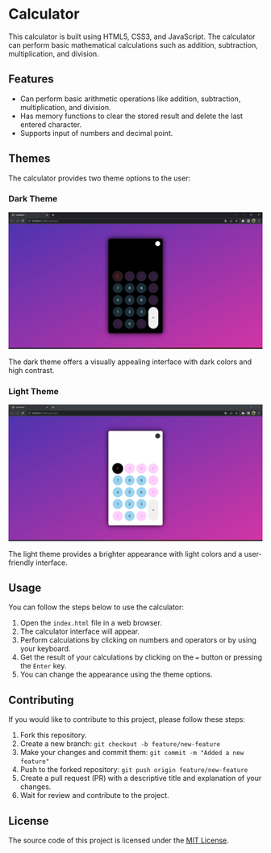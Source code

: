 # Calculator

This calculator is built using HTML5, CSS3, and JavaScript. The calculator can perform basic mathematical calculations such as addition, subtraction, multiplication, and division.

## Features

- Can perform basic arithmetic operations like addition, subtraction, multiplication, and division.
- Has memory functions to clear the stored result and delete the last entered character.
- Supports input of numbers and decimal point.

## Themes

The calculator provides two theme options to the user:

### Dark Theme

![Dark Theme](https://github.com/Hasan-Arslan2779/Dark_and_Light_Themed_Calculator/blob/master/ScreenShot_20230413172500.jpeg)

The dark theme offers a visually appealing interface with dark colors and high contrast.

### Light Theme

![Light Theme](https://github.com/Hasan-Arslan2779/Dark_and_Light_Themed_Calculator/blob/master/ScreenShot_20230413172523.jpeg)

The light theme provides a brighter appearance with light colors and a user-friendly interface.

## Usage

You can follow the steps below to use the calculator:

1. Open the `index.html` file in a web browser.
2. The calculator interface will appear.
3. Perform calculations by clicking on numbers and operators or by using your keyboard.
4. Get the result of your calculations by clicking on the `=` button or pressing the `Enter` key.
5. You can change the appearance using the theme options.

## Contributing

If you would like to contribute to this project, please follow these steps:

1. Fork this repository.
2. Create a new branch: `git checkout -b feature/new-feature`
3. Make your changes and commit them: `git commit -m "Added a new feature"`
4. Push to the forked repository: `git push origin feature/new-feature`
5. Create a pull request (PR) with a descriptive title and explanation of your changes.
6. Wait for review and contribute to the project.

## License

The source code of this project is licensed under the [MIT License](LICENSE).
